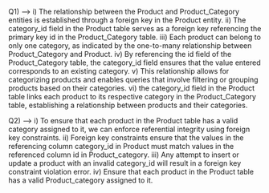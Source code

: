 Q1) --> i) The relationship between the Product and Product_Category entities is established through a foreign key in the Product entity.
       ii) The category_id field in the Product table serves as a foreign key referencing the primary key id in the Product_Category table.
      iii) Each product can belong to only one category, as indicated by the one-to-many relationship between Product_Category and Product.
       iv) By referencing the id field of the Product_Category table, the category_id field ensures that the value entered corresponds to an existing category.
        v) This relationship allows for categorizing products and enables queries that involve filtering or grouping products based on their categories.
       vi) the category_id field in the Product table links each product to its respective category in the Product_Category table, establishing a relationship between products and their categories.

Q2) --> i) To ensure that each product in the Product table has a valid category assigned to it, we can enforce referential integrity using foreign key constraints.
       ii) Foreign key constraints ensure that the values in the referencing column category_id in Product must match values in the referenced column id in Product_category.
      iii) Any attempt to insert or update a product with an invalid category_id will result in a foreign key constraint violation error.
       iv) Ensure that each product in the Product table has a valid Product_category assigned to it.

